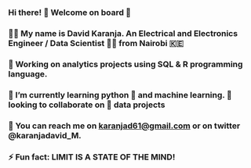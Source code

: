 ### Hi there! 👋 Welcome on board 🙂

### 👨‍💻 My name is David Karanja. An Electrical and Electronics Engineer / Data Scientist 👨‍🔬 from Nairobi :kenya:
### 🔭 Working on analytics projects using SQL & R programming language.
### 🌱 I’m currently learning python 🐍 and machine learning. 👯 Iooking to collaborate on 🚀 data projects
### 📧 You can reach me on karanjad61@gmail.com or on twitter @karanjadavid_M.
### ⚡ Fun fact: LIMIT IS A STATE OF THE MIND!
<!--
**karanjadavid/karanjadavid** is a ✨ _special_ ✨ repository because its `README.md` (this file) appears on your GitHub profile.

Here are some ideas to get you started:

- 🔭 I’m currently working on ...
- 🌱 I’m currently learning ...
- 👯 I’m looking to collaborate on ...
- 🤔 I’m looking for help with ...
- 💬 Ask me about ...
- 📫 How to reach me: ...
- 😄 Pronouns: ...
- ⚡ Fun fact: ...
-->
